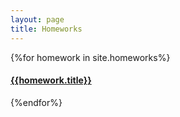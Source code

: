 ```yaml
---
layout: page
title: Homeworks
---
```



{%for homework in site.homeworks%}
<h4><a href="{{homework.url}}">{{homework.title}}</a></h4>
{%endfor%}
